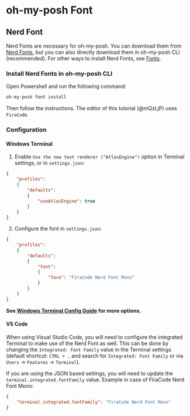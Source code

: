 # oh-my-posh Font

## Nerd Font

Nerd Fonts are necessary for oh-my-posh. You can download them from [Nerd Fonts](https://www.nerdfonts.com/), but you can also directly download them in oh-my-posh CLI (recommended). For other ways to install Nerd Fonts, see [Fonts](https://ohmyposh.dev/docs/installation/fonts).

### Install Nerd Fonts in oh-my-posh CLI

Open Powershell and run the following command:

```powershell
oh-my-posh font install
```

Then follow the instructions. The editor of this tutorial (@mQzLjP) uses `FiraCode`.

### Configuration

#### Windows Terminal

1. Enable `Use the new text renderer ("AtlasEngine")` option in Terminal settings, or in `settings.json`:

```json
{
    "profiles":
    {
        "defaults":
        {
            "useAtlasEngine": true
        }
    }
}
```

2. Configure the font in `settings.json`:

```json
{
    "profiles":
    {
        "defaults":
        {
            "font":
            {
                "face": "FiraCode Nerd Font Mono"
            }
        }
    }
}
```

**See [Windows Terminal Config Guide](../Windows%20Terminal%20Config%20Guide.md) for more options.**

#### VS Code

When using Visual Studio Code, you will need to configure the integrated Terminal to make use of the Nerd Font as well. This can be done by changing the `Integrated: Font Family` value in the Terminal settings (default shortcut: `CTRL + ,` and search for `Integrated: Font Family` or via `Users` -> `Features` -> `Terminal`).

If you are using the JSON based settings, you will need to update the `terminal.integrated.fontFamily` value. Example in case of FiraCode Nerd Font Mono:

```json
{
    "terminal.integrated.fontFamily": "FiraCode Nerd Font Mono"
}
```
